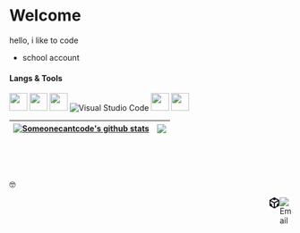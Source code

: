 <!--
**someonecantcode/someonecantcode** is a ✨ _special_ ✨ repository because its `README.md` (this file) appears on your GitHub profile.
-->

# Welcome
hello, i like to code

- school account

#### Langs & Tools
<div>
      <img width="32" height="32" src="https://luau-lang.org/assets/images/luau-88.png" /> 
      <img width="32" height="32" src="https://upload.wikimedia.org/wikipedia/commons/thumb/c/cf/Lua-Logo.svg/800px-Lua-Logo.svg.png" />
      <img width="32" height="32" src="https://upload.wikimedia.org/wikipedia/en/3/30/Java_programming_language_logo.svg" />
      <img width="32" height="32" alt="Visual Studio Code" src="https://code.visualstudio.com/assets/images/code-stable.png" />
      <img width="32" height="32" src="https://cdn.discordapp.com/attachments/1095274254347546654/1133334372720857100/Roblox_Studio_2022_Flat.png" />
      <img width="32" height="32" src="https://upload.wikimedia.org/wikipedia/commons/e/e0/Git-logo.svg" />
</div>

| <a href="https://github.com/anuraghazra/github-readme-stats"><img align="center" src="https://github-readme-stats.vercel.app/api?username=someonecantcode&show_icons=true&include_all_commits=true&theme=buefy&hide_border=true" alt="Someonecantcode's github stats" /></a> | <a href="https://github.com/anuraghazra/github-readme-stats"><img align="center" src="https://github-readme-stats.vercel.app/api/top-langs/?username=someonecantcode&layout=compact&theme=buefy&hide_border=true" /></a> |
| ------------- | ------------- |

<br/>
<br/>
<br/>

<p align= "left">🤓</p>

<a href="mailto: s-btea@lwsd.org">
  <img align="right" alt="Email" width="21px" src="https://raw.githubusercontent.com/anuraghazra/anuraghazra/master/assets/twitter.svg" />
</a>
<a href="discordapp.com/users/820122787888889866">
  <img align="right" alt="Discord" width="20px" src="https://raw.githubusercontent.com/anuraghazra/anuraghazra/master/assets/codesandbox.svg" />
</a>
